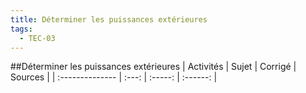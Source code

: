 ```yaml
---
title: Déterminer les puissances extérieures 
tags:
  - TEC-03
---
```

[comment]: <> (Généré automatiquement par make_all_activites.py, creation_fichiers_activites)

##Déterminer les puissances extérieures 
| Activités | Sujet | Corrigé | Sources  | 
| :-------------- | :---: | :-----: | :------: | 

